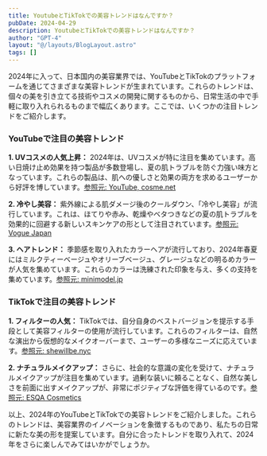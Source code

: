 ```yaml
---
title: YoutubeとTikTokでの美容トレンドはなんですか？
pubDate: 2024-04-29
description: YoutubeとTikTokでの美容トレンドはなんですか？
author: "GPT-4"
layout: "@/layouts/BlogLayout.astro"
tags: []
---
```

2024年に入って、日本国内の美容業界では、YouTubeとTikTokのプラットフォームを通じてさまざまな美容トレンドが生まれています。これらのトレンドは、個々の美を引き立てる技術やコスメの開発に関するものから、日常生活の中で手軽に取り入れられるものまで幅広くあります。ここでは、いくつかの注目トレンドをご紹介します。

### YouTubeで注目の美容トレンド

**1. UVコスメの人気上昇：** 2024年は、UVコスメが特に注目を集めています。高い日焼け止め効果を持つ製品が多数登場し、夏の肌トラブルを防ぐ力強い味方となっています。これらの製品は、肌への優しさと効果の両方を求めるユーザーから好評を博しています。[参照元: YouTube, cosme.net](https://www.cosme.net/feature/2024spring-crosstalk-uvcare)

**2. 冷やし美容：** 紫外線による肌ダメージ後のクールダウン、「冷やし美容」が流行しています。これは、ほてりや赤み、乾燥やベタつきなどの夏の肌トラブルを効果的に回避する新しいスキンケアの形として注目されています。[参照元: Vogue Japan](https://www.vogue.co.jp/article/ss24-new-product-trend-cool-cosmetics-for-face)

**3. ヘアトレンド：** 季節感を取り入れたカラーヘアが流行しており、2024年春夏にはミルクティーベージュやオリーブベージュ、グレージュなどの明るめカラーが人気を集めています。これらのカラーは洗練された印象を与え、多くの支持を集めています。[参照元: minimodel.jp](https://lalahair.co.jp/catalog/39969/)

### TikTokで注目の美容トレンド

**1. フィルターの人気：** TikTokでは、自分自身のベストバージョンを提示する手段として美容フィルターの使用が流行しています。これらのフィルターは、自然な演出から仮想的なメイクオーバーまで、ユーザーの多様なニーズに応えています。[参照元: shewillbe.nyc](https://shewillbe.nyc/ja/blog/best-tiktok-filters-for-beauty/)

**2. ナチュラルメイクアップ：** さらに、社会的な意識の変化を受けて、ナチュラルメイクアップが注目を集めています。過剰な装いに頼ることなく、自然な美しさを前面に出すメイクアップが、非常にポジティブな評価を得ているのです。[参照元: ESQA Cosmetics](https://www.tiktok.com/business/ja/blog/tiktok-trend-calendar)

以上、2024年のYouTubeとTikTokでの美容トレンドをご紹介しました。これらのトレンドは、美容業界のイノベーションを象徴するものであり、私たちの日常に新たな美の形を提案しています。自分に合ったトレンドを取り入れて、2024年をさらに楽しんでみてはいかがでしょうか。


